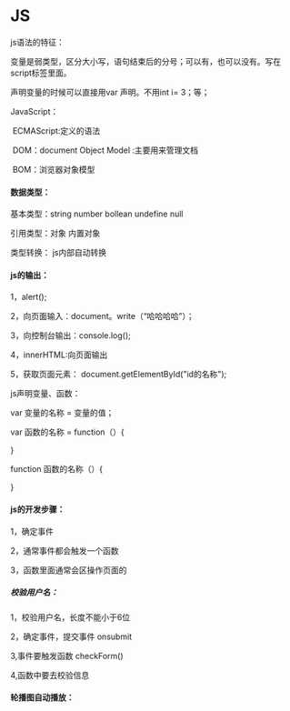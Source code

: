 # JS

js语法的特征：

变量是弱类型，区分大小写，语句结束后的分号；可以有，也可以没有。写在script标签里面。

声明变量的时候可以直接用var 声明。不用int i= 3；等；

JavaScript：

​	ECMAScript:定义的语法

​	DOM：document Object Model :主要用来管理文档

​	BOM：浏览器对象模型

#### 数据类型：

基本类型：string  number bollean undefine   null

引用类型：对象  内置对象 

类型转换： js内部自动转换



#### js的输出：

1，alert();

 2，向页面输入：document。write（“哈哈哈哈”）；

3，向控制台输出：console.log();

4，innerHTML:向页面输出

5，获取页面元素： document.getElementById("id的名称");

js声明变量、函数：

var 变量的名称 = 变量的值；

var 函数的名称 = function（）{

}

function 函数的名称（）{

}

#### js的开发步骤：

1，确定事件

2，通常事件都会触发一个函数

3，函数里面通常会区操作页面的

##### 校验用户名：

1，校验用户名，长度不能小于6位

2，确定事件，提交事件 onsubmit

3,事件要触发函数 checkForm()

4,函数中要去校验信息

####   轮播图自动播放：

